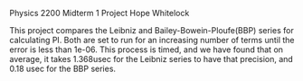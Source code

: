 Physics 2200 Midterm 1 Project
Hope Whitelock

This project compares the Leibniz and Bailey-Bowein-Ploufe(BBP) series for calculating PI. Both are set to run for an increasing number of terms until the error is less than 1e-06. This process is timed, and we have found that on average, it takes 1.368usec for the Leibniz series to have that precision, and 0.18 usec for the BBP series. 

